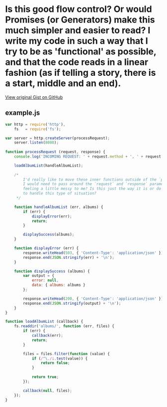 # Is this good flow control? Or would Promises (or Generators) make this much simpler and easier to read? I write my code in such a way that I try to be as 'functional' as possible, and that the code reads in a linear fashion (as if telling a story, there is a start, middle and an end).

[View original Gist on GitHub](https://gist.github.com/Integralist/6088405)

## example.js

```javascript
var http = require('http'),
    fs   = require('fs');

var server = http.createServer(processRequest);
    server.listen(8080);
    
function processRequest (request, response) {
    console.log('INCOMING REQUEST: ' + request.method + ', ' + request.url);

    loadAlbumList(handleAlbumList);
    
    /*
        I'd really like to move these inner functions outside of the `processRequest` but that would mean
        I would need to pass around the `request` and `response` parameters as well which would start 
        feeling a little messy to me? Is this just the way it is or do you think there is a better way 
        to handle this type of situation?
     */

    function handleAlbumList (err, albums) {
        if (err) {
            displayError(err);
            return;
        }

        displaySuccess(albums);
    }

    function displayError (err) {
        response.writeHead(503, { 'Content-Type': 'application/json' });
        response.end(JSON.stringify(err) + '\n');
    }

    function displaySuccess (albums) {
        var output = {
            error: null,
            data: { albums: albums }
        };

        response.writeHead(200, { 'Content-Type': 'application/json' });
        response.end(JSON.stringify(output) + '\n');
    }
}

function loadAlbumList (callback) {
    fs.readdir('albums/', function (err, files) {
        if (err) {
            callback(err);
            return;
        }

        files = files.filter(function (value) {
            if (/^\./i.test(value)) {
                return false;
            }
            
            return true;
        });

        callback(null, files);
    });
}
```


